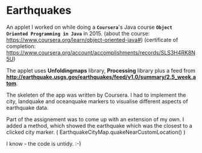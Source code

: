 # Earthquakes
An applet I worked on while doing a **`Coursera`**'s Java course **`Object Oriented Programming in Java`**  in 2015. 
 (about the course: https://www.coursera.org/learn/object-oriented-java#)
(certificate of completion: https://www.coursera.org/account/accomplishments/records/SLS3H4RK8N5U)

The applet uses **Unfoldingmaps** library, **Processing** library plus a feed from **http://earthquake.usgs.gov/earthquakes/feed/v1.0/summary/2.5_week.atom**. 

The skeleten of the app was written by Coursera. I had to implement the city, landquake and oceanquake markers to visualise different aspects of earthquake data. 

Part of the assignement was to come up with an extension of my own. I added a method, which showed the earthquake which was the closest to a clicked city marker. ( EarthquakeCityMap.quakeNearCustomLocation() )

I know - the code is untidy. :-)

